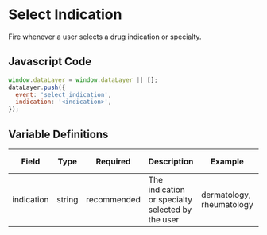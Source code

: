 # Select Indication

Fire whenever a user selects a drug indication or specialty.

## Javascript Code

```js
window.dataLayer = window.dataLayer || [];
dataLayer.push({
  event: 'select_indication',
  indication: '<indication>',
});
```

## Variable Definitions

|Field|Type|Required|Description|Example|Pattern|Min Length|Max Length|Minimum|Maximum|Multiple Of|
| --- | --- | --- | --- | --- | --- | --- | --- | --- | --- | --- |
|indication|string|recommended|The indication or specialty selected by the user|dermatology, rheumatology|

